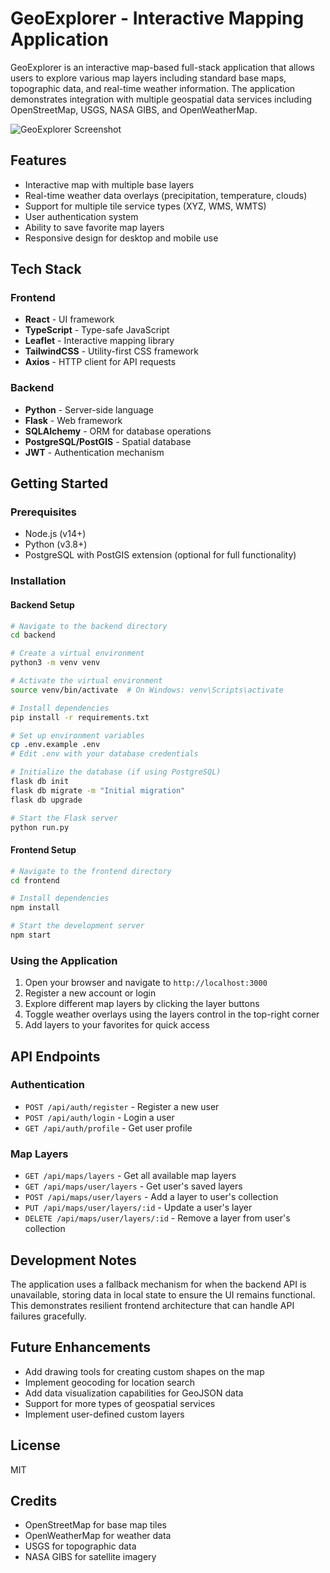 # GeoExplorer - Interactive Mapping Application

GeoExplorer is an interactive map-based full-stack application that allows users to explore various map layers including standard base maps, topographic data, and real-time weather information. The application demonstrates integration with multiple geospatial data services including OpenStreetMap, USGS, NASA GIBS, and OpenWeatherMap.

![GeoExplorer Screenshot]([screenshot.png](https://ibb.co/tMC96gCX))

## Features

- Interactive map with multiple base layers
- Real-time weather data overlays (precipitation, temperature, clouds)
- Support for multiple tile service types (XYZ, WMS, WMTS)
- User authentication system
- Ability to save favorite map layers
- Responsive design for desktop and mobile use

## Tech Stack

### Frontend
- **React** - UI framework
- **TypeScript** - Type-safe JavaScript
- **Leaflet** - Interactive mapping library
- **TailwindCSS** - Utility-first CSS framework
- **Axios** - HTTP client for API requests

### Backend
- **Python** - Server-side language
- **Flask** - Web framework
- **SQLAlchemy** - ORM for database operations
- **PostgreSQL/PostGIS** - Spatial database
- **JWT** - Authentication mechanism

## Getting Started

### Prerequisites
- Node.js (v14+)
- Python (v3.8+)
- PostgreSQL with PostGIS extension (optional for full functionality)

### Installation

#### Backend Setup
```bash
# Navigate to the backend directory
cd backend

# Create a virtual environment
python3 -m venv venv

# Activate the virtual environment
source venv/bin/activate  # On Windows: venv\Scripts\activate

# Install dependencies
pip install -r requirements.txt

# Set up environment variables
cp .env.example .env
# Edit .env with your database credentials

# Initialize the database (if using PostgreSQL)
flask db init
flask db migrate -m "Initial migration"
flask db upgrade

# Start the Flask server
python run.py
```

#### Frontend Setup
```bash
# Navigate to the frontend directory
cd frontend

# Install dependencies
npm install

# Start the development server
npm start
```

### Using the Application

1. Open your browser and navigate to `http://localhost:3000`
2. Register a new account or login
3. Explore different map layers by clicking the layer buttons
4. Toggle weather overlays using the layers control in the top-right corner
5. Add layers to your favorites for quick access

## API Endpoints

### Authentication
- `POST /api/auth/register` - Register a new user
- `POST /api/auth/login` - Login a user
- `GET /api/auth/profile` - Get user profile

### Map Layers
- `GET /api/maps/layers` - Get all available map layers
- `GET /api/maps/user/layers` - Get user's saved layers
- `POST /api/maps/user/layers` - Add a layer to user's collection
- `PUT /api/maps/user/layers/:id` - Update a user's layer
- `DELETE /api/maps/user/layers/:id` - Remove a layer from user's collection

## Development Notes

The application uses a fallback mechanism for when the backend API is unavailable, storing data in local state to ensure the UI remains functional. This demonstrates resilient frontend architecture that can handle API failures gracefully.

## Future Enhancements
- Add drawing tools for creating custom shapes on the map
- Implement geocoding for location search
- Add data visualization capabilities for GeoJSON data
- Support for more types of geospatial services
- Implement user-defined custom layers

## License
MIT

## Credits
- OpenStreetMap for base map tiles
- OpenWeatherMap for weather data
- USGS for topographic data
- NASA GIBS for satellite imagery
